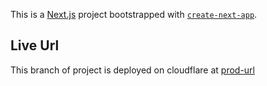 This is a [Next.js](https://nextjs.org/) project bootstrapped with [`create-next-app`](https://github.com/vercel/next.js/tree/canary/packages/create-next-app).

## Live Url

This branch of project is deployed on cloudflare at [prod-url](https://g-datalabs.pages.dev/)